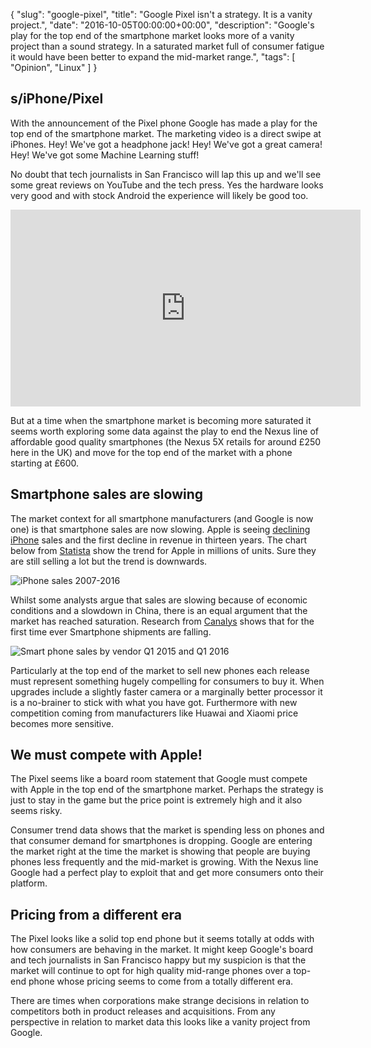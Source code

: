 {
  "slug": "google-pixel",
  "title": "Google Pixel isn't a strategy. It is a vanity project.",
  "date": "2016-10-05T00:00:00+00:00",
  "description": "Google's play for the top end of the smartphone market looks more of a vanity project than a sound strategy. In a saturated market full of consumer fatigue it would have been better to expand the mid-market range.",
"tags": [
    "Opinion",
    "Linux"
  ]
}

## s/iPhone/Pixel

With the announcement of the Pixel phone Google has made a play for the top end of the smartphone market. The marketing video is a direct swipe at iPhones. Hey! We've got a headphone jack! Hey! We've got a great camera! Hey! We've got some Machine Learning stuff! 

No doubt that tech journalists in San Francisco will lap this up and we'll see some great reviews on YouTube and the tech press. Yes the hardware looks very good and with stock Android the experience will likely be good too.

<iframe width="560" height="315" src="https://www.youtube.com/embed/Rykmwn0SMWU" frameborder="0" allowfullscreen></iframe>

But at a time when the smartphone market is becoming more saturated it seems worth exploring some data against the play to end the Nexus line of affordable good quality smartphones (the Nexus 5X retails for around £250 here in the UK) and move for the top end of the market with a phone starting at £600.

## Smartphone sales are slowing

The market context for all smartphone manufacturers (and Google is now one) is that smartphone sales are now slowing. Apple is seeing [declining iPhone][1] sales and the first decline in revenue in thirteen years. The chart below from [Statista][2] show the trend for Apple in millions of units. Sure they are still selling a lot but the trend is downwards.

![iPhone sales 2007-2016][3]

Whilst some analysts argue that sales are slowing because of economic conditions and a slowdown in China, there is an equal argument that the market has reached saturation. Research from [Canalys][5] shows that for the first time ever Smartphone shipments are falling.

![Smart phone sales by vendor Q1 2015 and Q1 2016][4]

Particularly at the top end of the market to sell new phones each release must represent something hugely compelling for consumers to buy it. When upgrades include a slightly faster camera or a marginally better processor it is a no-brainer to stick with what you have got. Furthermore with new competition coming from manufacturers like Huawai and Xiaomi price becomes more sensitive. 

## We must compete with Apple!

The Pixel seems like a board room statement that Google must compete with Apple in the top end of the smartphone market. Perhaps the strategy is just to stay in the game but the price point is extremely high and it also seems risky. 

Consumer trend data shows that the market is spending less on phones and that consumer demand for smartphones is dropping. Google are entering the market right at the time the market is showing that people are buying phones less frequently and the mid-market is growing. With the Nexus line Google had a perfect play to exploit that and get more consumers onto their platform. 

## Pricing from a different era

The Pixel looks like a solid top end phone but it seems totally at odds with how consumers are behaving in the market. It might keep Google's board and tech journalists in San Francisco happy but my suspicion is that the market will continue to opt for high quality mid-range phones over a top-end phone whose pricing seems to come from a totally different era. 

There are times when corporations make strange decisions in relation to competitors both in product releases and acquisitions. From any perspective in relation to market data this looks like a vanity project from Google. 


[1]: https://www.theguardian.com/technology/2016/apr/26/apple-iphone-first-revenue-decline-13-years
[2]: https://www.statista.com/
[3]: /images/articles/iphone-sales-statista.png "iPhone sales 2007-16"
[4]: /images/articles/smart-phone-shipments-apple.jpg "Smartphone shipments Q1 2015 and Q1 2016"
[5]: https://www.canalys.com/newsroom/smart-phone-shipments-fall-apple-struggles
